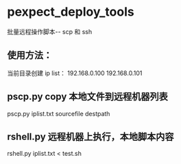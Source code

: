 pexpect_deploy_tools
====================

批量远程操作脚本-- scp 和 ssh 


使用方法：
---------
当前目录创建 ip list：
192.168.0.100
192.168.0.101

pscp.py copy 本地文件到远程机器列表
-----------------------------------
pscp.py iplist.txt sourcefile destpath

rshell.py 远程机器上执行，本地脚本内容
--------------------------------------
rshell.py iplist.txt < test.sh



